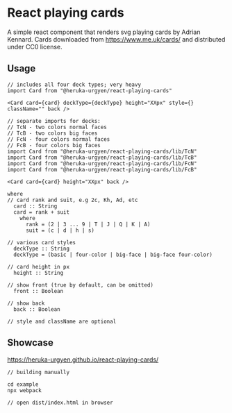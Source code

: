 React playing cards
===================

A simple react component that renders svg playing cards by Adrian Kennard. Cards downloaded from https://www.me.uk/cards/ and distributed under CC0 license.

## Usage

```
// includes all four deck types; very heavy
import Card from "@heruka-urgyen/react-playing-cards"

<Card card={card} deckType={deckType} height="XXpx" style={} className="" back />

// separate imports for decks:
// TcN - two colors normal faces
// TcB - two colors big faces
// FcN - four colors normal faces
// FcB - four colors big faces
import Card from "@heruka-urgyen/react-playing-cards/lib/TcN"
import Card from "@heruka-urgyen/react-playing-cards/lib/TcB"
import Card from "@heruka-urgyen/react-playing-cards/lib/FcN"
import Card from "@heruka-urgyen/react-playing-cards/lib/FcB"

<Card card={card} height="XXpx" back />

where
// card rank and suit, e.g 2c, Kh, Ad, etc
  card :: String
  card = rank + suit
    where
      rank = (2 | 3 ... 9 | T | J | Q | K | A)
      suit = (c | d | h | s)

// various card styles
  deckType :: String
  deckType = (basic | four-color | big-face | big-face four-color)

// card height in px
  height :: String

// show front (true by default, can be omitted)
  front :: Boolean

// show back
  back :: Boolean

// style and className are optional
```

## Showcase

https://heruka-urgyen.github.io/react-playing-cards/

```
// building manually

cd example
npx webpack

// open dist/index.html in browser
```
